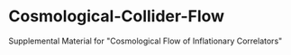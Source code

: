 # Cosmological-Collider-Flow
Supplemental Material for "Cosmological Flow of Inflationary Correlators"
